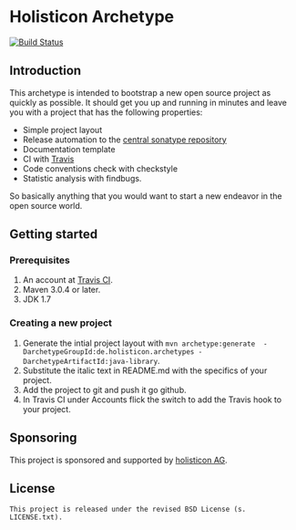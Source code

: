 # Holisticon Archetype
[![Build Status](https://secure.travis-ci.org/holisticon/java-library-archetype.png)](https://travis-ci.org/holisticon/java-library-archetype)
## Introduction
This archetype is intended to bootstrap a new open source project as quickly as possible.
It should get you up and running in minutes and leave you with a project that has the following properties:

*  Simple project layout
*  Release automation to the [central sonatype repository](https://oss.sonatype.org/)
*  Documentation template
*  CI with [Travis](https://travis-ci.org/)
*  Code conventions check with checkstyle
*  Statistic analysis with findbugs.

So basically anything that you would want to start a new endeavor in the open source world.

## Getting started
### Prerequisites
1. An account at [Travis CI](https://travis-ci.org/).
2. Maven 3.0.4 or later.
3. JDK 1.7

### Creating a new project
1. Generate the intial project layout with `mvn archetype:generate  -DarchetypeGroupId:de.holisticon.archetypes -DarchetypeArtifactId:java-library`.
2. Substitute the italic text in README.md with the specifics of your project.
3. Add the project to git and push it go github.
4. In Travis CI under Accounts flick the switch to add the Travis hook to your project.

## Sponsoring
This project is sponsored and supported by [holisticon AG](http://holisticon.de).

## License
    This project is released under the revised BSD License (s. LICENSE.txt).











